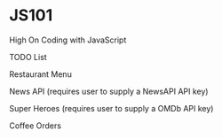 # JS101

High On Coding with JavaScript

TODO List

Restaurant Menu

News API (requires user to supply a NewsAPI API key)

Super Heroes (requires user to supply a OMDb API key)

Coffee Orders


